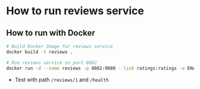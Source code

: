 # How to run reviews service

## How to run with Docker

```bash
# Build Docker Image for reviews service
docker build -t reviews .

# Run reviews service on port 8082
docker run -d --name reviews -p 8082:9080 --link ratings:ratings -e ENABLE_RATINGS=true -e 'RATINGS_SERVICE=http://ratings:8080' reviews
```

* Test with path `/reviews/1` and `/health`